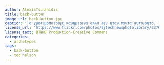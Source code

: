 ```yaml
---
author: AlexisTsiranidis
title: back-button
image_url: back-button.jpg
caption: 'Το χρησιμοποιούμε καθημερινά αλλά δεν ήταν πάντα αυτονόητο. Το κουμπί πίσω μας μεταφέρει μία σελίδα πίσω στον φυλλομετρητή, στα αρχεία μας, σε ρυθμίσεις κα. Τόσο απλό αλλά και τόσο χρήσιμο. Το χρωστάμε στον Ted Nelson βασιζόμενο στο hypertext, γύρω στο 1965 κατά την διάρκεια του ερευνητικού προγράμματος Hypertext Editing System.'
license_url: 'https://www.flickr.com/photos/bjtechnewsphotolibrary/23763956446/in/album-72157662410119536/'
license_text: BTNHD Production-Creative Commons
categories:
  - archetypes
tags:
  - back-button
  - ted nelson
---
```

